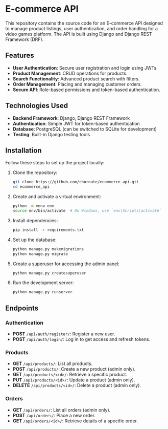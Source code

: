 # E-commerce API

This repository contains the source code for an E-commerce API designed to manage product listings, user authentication, and order handling for a video games platform. The API is built using Django and Django REST Framework (DRF).

## Features

- **User Authentication**: Secure user registration and login using JWTs.
- **Product Management**: CRUD operations for products.
- **Search Functionality**: Advanced product search with filters.
- **Order Management**: Placing and managing customer orders.
- **Secure API**: Role-based permissions and token-based authentication.

## Technologies Used

- **Backend Framework**: Django, Django REST Framework
- **Authentication**: Simple JWT for token-based authentication
- **Database**: PostgreSQL (can be switched to SQLite for development)
- **Testing**: Built-in Django testing tools

## Installation

Follow these steps to set up the project locally:

1. Clone the repository:
   ```bash
   git clone https://github.com/chornate/ecommerce_api.git
   cd ecommerce_api
   ```

2. Create and activate a virtual environment:
   ```bash
   python -m venv env
   source env/bin/activate  # On Windows, use `env\Scripts\activate`
   ```

3. Install dependencies:
   ```bash
   pip install -r requirements.txt
   ```

4. Set up the database:
   ```bash
   python manage.py makemigrations
   python manage.py migrate
   ```

5. Create a superuser for accessing the admin panel:
   ```bash
   python manage.py createsuperuser
   ```

6. Run the development server:
   ```bash
   python manage.py runserver
   ```

## Endpoints

### Authentication
- **POST** `/api/auth/register/`: Register a new user.
- **POST** `/api/auth/login/`: Log in to get access and refresh tokens.

### Products
- **GET** `/api/products/`: List all products.
- **POST** `/api/products/`: Create a new product (admin only).
- **GET** `/api/products/<id>/`: Retrieve a specific product.
- **PUT** `/api/products/<id>/`: Update a product (admin only).
- **DELETE** `/api/products/<id>/`: Delete a product (admin only).

### Orders
- **GET** `/api/orders/`: List all orders (admin only).
- **POST** `/api/orders/`: Place a new order.
- **GET** `/api/orders/<id>/`: Retrieve details of a specific order.
